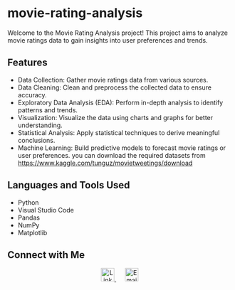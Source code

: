 # movie-rating-analysis

Welcome to the Movie Rating Analysis project! This project aims to analyze movie ratings data to gain insights into user preferences and trends.

## Features

- Data Collection: Gather movie ratings data from various sources.
- Data Cleaning: Clean and preprocess the collected data to ensure accuracy.
- Exploratory Data Analysis (EDA): Perform in-depth analysis to identify patterns and trends.
- Visualization: Visualize the data using charts and graphs for better understanding.
- Statistical Analysis: Apply statistical techniques to derive meaningful conclusions.
- Machine Learning: Build predictive models to forecast movie ratings or user preferences.
 you can download the required datasets from https://www.kaggle.com/tunguz/movietweetings/download

## Languages and Tools Used

- Python
- Visual Studio Code
- Pandas
- NumPy
- Matplotlib

## Connect with Me

<p align="center">
  <a href="https://www.linkedin.com/in/abhigna-narra-05873b231/" target="_blank">
    <img height="30" src="https://img.shields.io/badge/LinkedIn-0077B5?style=for-the-badge&logo=linkedin&logoColor=white" alt="LinkedIn">
  </a>
  &nbsp;&nbsp;&nbsp;&nbsp;
  <a href="mailto:narraabhigna@gmail.com" target="_blank">
    <img height="30" src="https://img.shields.io/badge/Email-D14836?style=for-the-badge&logo=gmail&logoColor=white" alt="Email">
  </a>
</p>
